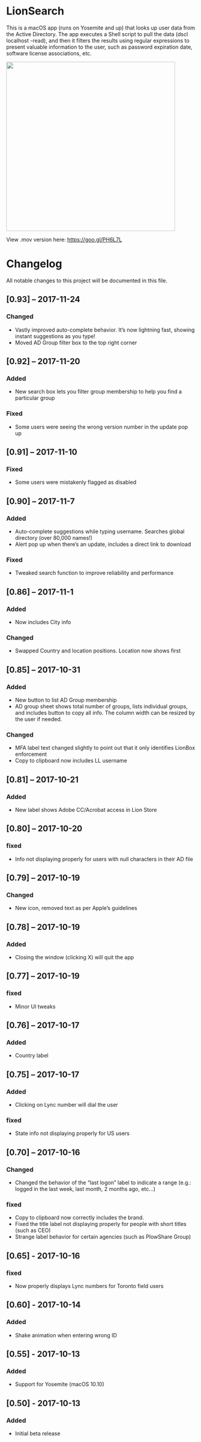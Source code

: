 # LionSearch

This is a macOS app (runs on Yosemite and up) that looks up user data from the Active Directory. The app executes a Shell script to pull the data (dscl localhost -read), and then it filters the results using regular expressions to present valuable information to the user, such as password expiration date, software license associations, etc.

<img src="https://github.com/almaleh/LionSearchDemo/blob/master/DemoGif.gif" width="450">

View .mov version here: https://goo.gl/PH6L7L

# Changelog
All notable changes to this project will be documented in this file.

## [0.93] – 2017-11-24
### Changed
- Vastly improved auto-complete behavior. It’s now lightning fast, showing instant suggestions as you type!
- Moved AD Group filter box to the top right corner

## [0.92] – 2017-11-20
### Added
- New search box lets you filter group membership to help you find a particular group

### Fixed
- Some users were seeing the wrong version number in the update pop up

## [0.91] – 2017-11-10
### Fixed
- Some users were mistakenly flagged as disabled

## [0.90] – 2017-11-7
### Added
- Auto-complete suggestions while typing username. Searches global directory (over 80,000 names!)
- Alert pop up when there’s an update, includes a direct link to download

### Fixed
- Tweaked search function to improve reliability and performance

## [0.86] – 2017-11-1
### Added
- Now includes City info

### Changed
- Swapped Country and location positions. Location now shows first

## [0.85] – 2017-10-31
### Added
- New button to list AD Group membership
- AD group sheet shows total number of groups, lists individual groups, and includes button to copy all info. The column width can be resized by the user if needed.

### Changed
- MFA label text changed slightly to point out that it only identifies LionBox enforcement
- Copy to clipboard now includes LL username

## [0.81] – 2017-10-21
### Added
- New label shows Adobe CC/Acrobat access in Lion Store

## [0.80] – 2017-10-20
### fixed
- Info not displaying properly for users with null characters in their AD file

## [0.79] – 2017-10-19
### Changed
- New icon, removed text as per Apple’s guidelines

## [0.78] – 2017-10-19
### Added
- Closing the window (clicking X) will quit the app

## [0.77] – 2017-10-19
### fixed
- Minor UI tweaks

## [0.76] – 2017-10-17
### Added
- Country label

## [0.75] – 2017-10-17
### Added
- Clicking on Lync number will dial the user

### fixed
- State info not displaying properly for US users

## [0.70] – 2017-10-16

### Changed
- Changed the behavior of the “last logon” label to indicate a range (e.g.: logged in the last week, last month, 2 months ago, etc...)

### fixed
- Copy to clipboard now correctly includes the brand.
- Fixed the title label not displaying properly for people with short titles (such as CEO) 
- Strange label behavior for certain agencies (such as PlowShare Group)

## [0.65] - 2017-10-16
### fixed
- Now properly displays Lync numbers for Toronto field users

## [0.60] - 2017-10-14
### Added
- Shake animation when entering wrong ID

## [0.55] - 2017-10-13
### Added
- Support for Yosemite (macOS 10.10)

## [0.50] - 2017-10-13
### Added
- Initial beta release



